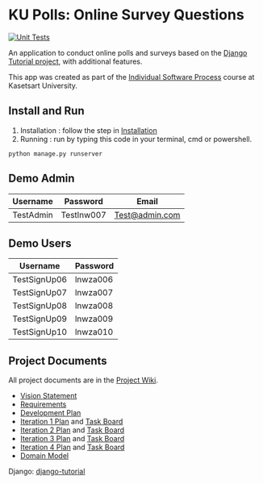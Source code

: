 # KU Polls: Online Survey Questions 
[![Unit Tests](https://github.com/TAGCH/ku-polls/actions/workflows/ku-polls.yml/badge.svg)](https://github.com/TAGCH/ku-polls/actions/workflows/ku-polls.yml)

An application to conduct online polls and surveys based
on the [Django Tutorial project](https://docs.google.com/document/d/1wfOcNPAhNnZ702mKd32uoSazEhja2lIAFSjxV3va5wU/edit#heading=h.ei2uwhrew9rm), with
additional features.

This app was created as part of the [Individual Software Process](
https://cpske.github.io/ISP) course at Kasetsart University.

## Install and Run

1. Installation : follow the step in [Installation](https://github.com/TAGCH/ku-polls/blob/iteration4/Installation.md) 
2. Running : run by typing this code in your terminal, cmd or powershell.
```
python manage.py runserver
```

## Demo Admin
| Username  | Password        | Email |
|-----------|-----------------|-------|
|   TestAdmin   | Testlnw007 | Test@admin.com |

## Demo Users
| Username  | Password        |
|-----------|-----------------|
|   TestSignUp06   | lnwza006 |
|   TestSignUp07   | lnwza007 |
|   TestSignUp08   | lnwza008 |
|   TestSignUp09   | lnwza009 |
|   TestSignUp10   | lnwza010 |

## Project Documents

All project documents are in the [Project Wiki](../../wiki/Home).

- [Vision Statement](../../wiki/Vision%20Statement)
- [Requirements](../../wiki/Requirements)
- [Development Plan](../../wiki/Development-Plan)
- [Iteration 1 Plan](../../wiki/Iteration-1-Plan) and [Task Board](https://github.com/users/TAGCH/projects/2/views/1)
- [Iteration 2 Plan](../../wiki/Iteration-2-Plan) and [Task Board](https://github.com/users/TAGCH/projects/2/views/4)
- [Iteration 3 Plan](../../wiki/Iteration-3-Plan) and [Task Board](https://github.com/users/TAGCH/projects/2/views/7)
- [Iteration 4 Plan](../../wiki/Iteration-3-Plan) and [Task Board](https://github.com/users/TAGCH/projects/2/views/8)
- [Domain Model](../../wiki/Domain-Model)

Django: [django-tutorial](https://docs.google.com/document/d/1wfOcNPAhNnZ702mKd32uoSazEhja2lIAFSjxV3va5wU/edit#heading=h.ei2uwhrew9rm)